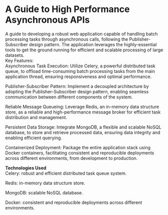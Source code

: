 # A Guide to High Performance Asynchronous APIs

A guide to developing a robust web application capable of handling batch processing tasks through asynchronous calls, following the Publisher-Subscriber design pattern. The application leverages the highly-essential tools to get the ground running for efficient and scalable processing of large datasets. \
Key Features: \
Asynchronous Task Execution: Utilize Celery, a powerful distributed task queue, to offload time-consuming batch processing tasks from the main application thread, ensuring responsiveness and optimal performance.

Publisher-Subscriber Pattern: Implement a decoupled architecture by adopting the Publisher-Subscriber design pattern, enabling seamless communication between different components of the system.

Reliable Message Queueing: Leverage Redis, an in-memory data structure store, as a reliable and high-performance message broker for efficient task distribution and management.

Persistent Data Storage: Integrate MongoDB, a flexible and scalable NoSQL database, to store and retrieve processed data, ensuring data integrity and enabling efficient querying.

Containerized Deployment: Package the entire application stack using Docker containers, facilitating consistent and reproducible deployments across different environments, from development to production.


**Technologies Used** \
Celery: robust and efficient distributed task queue system.

Redis: in-memory data structure store.

MongoDB: scalable NoSQL database.

Docker: consistent and reproducible deployments across different environments.

